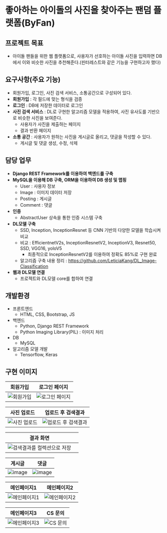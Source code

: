 # 좋아하는 아이돌의 사진을 찾아주는 팬덤 플랫폼(ByFan)
## 프로젝트 목표
- 아이돌 팬들을 위한 웹 플랫폼으로, 사용자가 선호하는 아이돌 사진을 입력하면 DB에서 이와 비슷한 사진을 추천해준다.(핀터레스트와 같은 기능을 구현하고자 했다)

## 요구사항(주요 기능)
- 회원가입, 로그인, 사진 검색 서비스, 소통공간으로 구성되어 있다.
- **회원가입** : 각 필드에 맞는 형식을 검증
- **로그인** : DB에 저장한 데이터로 로그인
- **사진 검색 서비스** : DL로 구현한 알고리즘 모델을 적용하여, 사진 유사도를 기반으로 비슷한 사진을 보여준다.
  - 사용자가 사진을 제출하는 페이지
  - 결과 반환 페이지
- **소통 공간** : 사용자가 원하는 사진을 게시글로 올리고, 댓글을 작성할 수 있다.
  - 게시글 및 댓글 생성, 수정, 삭제

## 담당 업무
- **Django REST Framework를 이용하여 백엔드를 구축**
- **MySQL을 이용해 DB 구축, ORM을 이용하여 DB 생성 및 맵핑**
  - User : 사용자 정보
  - Image : 이미지 데이터 저장
  - Posting : 게시글
  - Comment : 댓글
- **인증**
  - AbstractUser 상속을 통한 인증 시스템 구축
- **DL모델 구축**
  - SSD, Inception, InceptionResnet 등 CNN 기반의 다양한 모델을 학습시켜 비교
  - 비교 : EfficientnetV2s, InceptionResnetV2, InceptionV3, Resnet50, SSD, VGG16, yoloV5
      - 최종적으로 InceptionResnetV2를 이용하여 정확도 85%로 구현 완료
  - 알고리즘 구축 내용 정리 : https://github.com/LeticiaKang/DL_Image-Classification
- **웹과 DL모델 연결**
  - 프로젝트와 DL모델 core를 합하여 연결 

## 개발환경
- 프론트엔드
  - HTML, CSS, Bootstrap, JS
- 백엔드
  - Python, Django REST Framework
  - Python Imaging Library(PIL) : 이미지 처리
- DB
  - MySQL
- 알고리즘 모델 개발
  - Tensorflow, Keras

## 구현 이미지
| 회원가입 | 로그인 페이지 |
| --- | --- |
| ![회원가입](https://github.com/LeticiaKang/Project_board/assets/87592790/37ff022e-4257-4678-9e18-04a7d0d43544) | ![로그인 페이지](https://github.com/LeticiaKang/Project_board/assets/87592790/f46ab0ac-188d-4f81-8a8d-c717d6ed9089) |

| **사진 업로드** | **업로드 후 검색결과** |
| --- | --- | 
| ![사진 업로드](https://github.com/LeticiaKang/Project_board/assets/87592790/e4397499-7832-4830-8279-ec18214d77a1) | ![업로드 후 검색결과](https://github.com/LeticiaKang/Project_board/assets/87592790/2eb0f89a-e61d-42d5-89c3-845fcbf77215) | 

| 결과 화면 |   |
| --- | --- |
|![검색결과를 컬렉션으로 저장](https://github.com/LeticiaKang/Project_board/assets/87592790/f8f57c5a-182f-44d3-9a86-a6fb46f8572c) |   |

| 게시글 | 댓글 |
| --- | --- |
|![image](https://github.com/LeticiaKang/Project_board/assets/87592790/ffb778b2-cfb0-4f2e-a77c-628cf4ab2340)|![image](https://github.com/LeticiaKang/Project_board/assets/87592790/b90e6e80-857c-49bf-9c85-21902dad112e)|

| 메인페이지1 | 메인페이지2 |
| --- | --- |
| ![메인페이지1](https://github.com/LeticiaKang/Project_board/assets/87592790/e0415a77-8e04-40a7-869b-cedb819c93bd) | ![메인페이지2](https://github.com/LeticiaKang/Project_board/assets/87592790/cb2a2a81-7ace-421d-890a-a2f7e8e24c6a) |

| 메인페이지3 | CS 문의 |
| --- | --- |
| ![메인페이지3](https://github.com/LeticiaKang/Project_board/assets/87592790/f1a1e165-fd25-46ca-97f8-d11dcf360c22) | ![CS 문의](https://github.com/LeticiaKang/Project_board/assets/87592790/4ec1c7c4-bbca-4dbd-810d-ea346e2a6895) |
